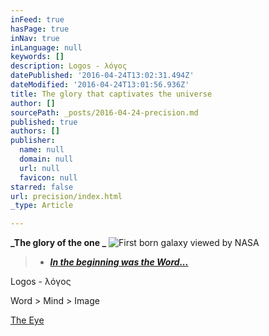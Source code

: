 ```yaml
---
inFeed: true
hasPage: true
inNav: true
inLanguage: null
keywords: []
description: Logos - λόγος
datePublished: '2016-04-24T13:02:31.494Z'
dateModified: '2016-04-24T13:01:56.936Z'
title: The glory that captivates the universe
author: []
sourcePath: _posts/2016-04-24-precision.md
published: true
authors: []
publisher:
  name: null
  domain: null
  url: null
  favicon: null
starred: false
url: precision/index.html
_type: Article

---
```

**_The glory of the one _**
![First born galaxy viewed by NASA](https://the-grid-user-content.s3-us-west-2.amazonaws.com/5a473a63-acbc-4437-9534-1f276691d6e4.jpg)

> * _**[In the beginning was the Word...][0]**_

Logos - λόγος

Word \> Mind \> Image

[The Eye][1]

[0]: null
[1]: http://www.albanydailystar.com/wp-content/uploads/2015/12/the-first-born-galaxy-spotted-by-nasa.jpg
